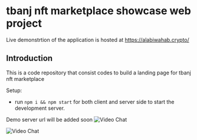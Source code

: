 # tbanj nft marketplace showcase web project

Live demonstrtion of the application is hosted at
https://alabiwahab.crypto/

## Introduction

This is a code repository that consist codes to build a landing page for tbanj nft marketplace

Setup:

- run `npm i && npm start` for both client and server side to start the development server.

Demo server url will be added soon
![Video Chat](https://user-images.githubusercontent.com/20041050/206600424-b4474177-377f-46be-a96d-ea4b8de8ebc8.png)

![Video Chat](https://user-images.githubusercontent.com/20041050/206600605-d7f05434-3958-4163-9b4f-31bffbeff9d1.png)
